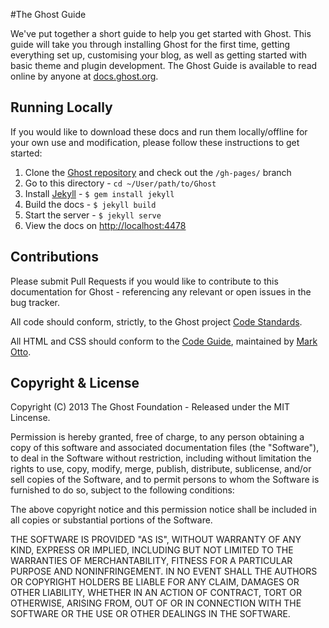 #The Ghost Guide

We've put together a short guide to help you get started with Ghost. This guide will take you through installing Ghost for the first time, getting everything set up, customising your blog, as well as getting started with basic theme and plugin development. The Ghost Guide is available to read online by anyone at [docs.ghost.org](http://docs.ghost.org).

## Running Locally

If you would like to download these docs and run them locally/offline for your own use and modification, please follow these instructions to get started:

1. Clone the [Ghost repository](https://github.com/TryGhost/Ghost) and check out the `/gh-pages/` branch
2. Go to this directory - `cd ~/User/path/to/Ghost`
3. Install [Jekyll](http://jekyllrb.com) - `$ gem install jekyll`
4. Build the docs - `$ jekyll build`
5. Start the server - `$ jekyll serve`
6. View the docs on [http://localhost:4478](http://localhost:4478)

## Contributions

Please submit Pull Requests if you would like to contribute to this documentation for Ghost - referencing any relevant or open issues in the bug tracker.

All code should conform, strictly, to the Ghost project [Code Standards](https://github.com/TryGhost/Ghost/wiki/Code-standards).

All HTML and CSS should conform to the [Code Guide](http://github.com/mdo/code-guide), maintained by [Mark Otto](http://github.com/mdo).


## Copyright & License

Copyright (C) 2013 The Ghost Foundation - Released under the MIT Lincense.

Permission is hereby granted, free of charge, to any person obtaining a copy of this software and associated documentation files (the "Software"), to deal in the Software without restriction, including without limitation the rights to use, copy, modify, merge, publish, distribute, sublicense, and/or sell copies of the Software, and to permit persons to whom the Software is furnished to do so, subject to the following conditions:

The above copyright notice and this permission notice shall be included in all copies or substantial portions of the Software.

THE SOFTWARE IS PROVIDED "AS IS", WITHOUT WARRANTY OF ANY KIND, EXPRESS OR IMPLIED, INCLUDING BUT NOT LIMITED TO THE WARRANTIES OF MERCHANTABILITY, FITNESS FOR A PARTICULAR PURPOSE AND
NONINFRINGEMENT. IN NO EVENT SHALL THE AUTHORS OR COPYRIGHT HOLDERS BE LIABLE FOR ANY CLAIM, DAMAGES OR OTHER LIABILITY, WHETHER IN AN ACTION OF CONTRACT, TORT OR OTHERWISE, ARISING FROM, OUT OF OR IN CONNECTION WITH THE SOFTWARE OR THE USE OR OTHER DEALINGS IN THE SOFTWARE.
